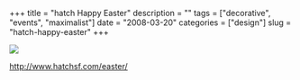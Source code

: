+++
title = "hatch Happy Easter"
description = ""
tags = ["decorative", "events", "maximalist"]
date = "2008-03-20"
categories = ["design"]
slug = "hatch-happy-easter"
+++


 

  <div id="screens-thumbs" class="clearfix">
    <div class="txt-center" id="design-submission"><a href="http://www.hatchsf.com/easter/"><img id='bluga-thumbnail-811' class='bluga-thumbnail large' src='/media/bluga/
wt47f2790019dfc_0.jpg'/></a></div>  
  </div>   
<p><a href="http://www.hatchsf.com/easter/">http://www.hatchsf.com/easter/</a></p>




